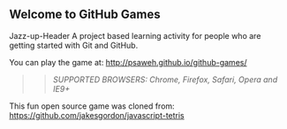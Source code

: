 ## Welcome to GitHub Games
Jazz-up-Header
A project based learning activity for people who are getting started with Git and GitHub.

You can play the game at: http://psaweh.github.io/github-games/

>> _*SUPPORTED BROWSERS*: Chrome, Firefox, Safari, Opera and IE9+_

This fun open source game was cloned from: https://github.com/jakesgordon/javascript-tetris
